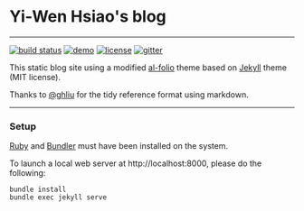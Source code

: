 # Yi-Wen Hsiao's blog

---
[![build status](https://travis-ci.org/alshedivat/al-folio.svg?branch=master)](https://travis-ci.org/alshedivat/al-folio)  [![demo](https://img.shields.io/badge/theme-demo-brightgreen.svg)](https://alshedivat.github.io/al-folio/) [![license](https://img.shields.io/github/license/mashape/apistatus.svg?maxAge=2592000)](https://github.com/alshedivat/al-folio/blob/master/LICENSE) [![gitter](https://badges.gitter.im/alshedivat/al-folio.svg)](https://gitter.im/alshedivat/al-folio?utm_source=badge&utm_medium=badge&utm_campaign=pr-badge)

This static blog site using a modified [al-folio](https://github.com/alshedivat/al-folio) theme based on [Jekyll](https://github.com/jekyll/jekyll) theme (MIT license).

Thanks to [@ghliu](https://github.com/ghliu/ghliu.github.io) for the tidy reference format using markdown.

---

### Setup

[Ruby](https://www.ruby-lang.org/en/downloads/) and [Bundler](https://bundler.io/) must have been installed on the system.

To launch a local web server at http://localhost:8000, please do the following:
 
```
bundle install
bundle exec jekyll serve
```




